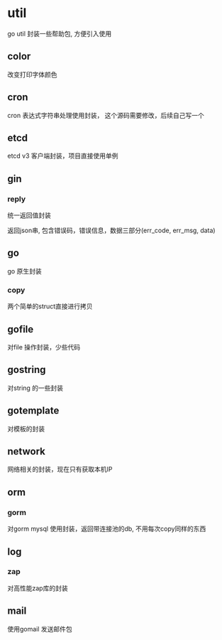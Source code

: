 # util
go util  封装一些帮助包, 方便引入使用

## color 

改变打印字体颜色

## cron

cron 表达式字符串处理使用封装， 这个源码需要修改，后续自己写一个

## etcd 

etcd v3 客户端封装，项目直接使用单例


## gin

### reply 

统一返回值封装

返回json串, 包含错误码，错误信息，数据三部分(err_code, err_msg, data)

## go

go 原生封装

### copy

两个简单的struct直接进行拷贝

## gofile

对file 操作封装，少些代码

## gostring

对string 的一些封装

## gotemplate

对模板的封装

## network

网络相关的封装，现在只有获取本机IP


## orm 

### gorm 

对gorm mysql 使用封装，返回带连接池的db, 不用每次copy同样的东西


## log

### zap

对高性能zap库的封装


## mail

使用gomail 发送邮件包